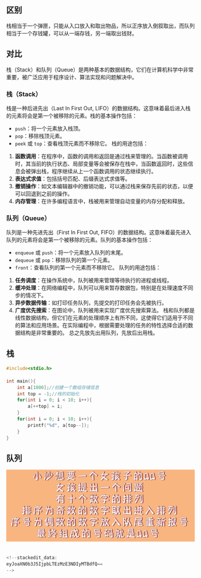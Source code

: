## 区别
栈相当于一个弹匣，只能从入口放入和取出物品，所以正序放入倒叙取出，而队列相当于一个存钱罐，可以从一端存钱，另一端取出钱财。
## 对比
栈（Stack）和队列（Queue）是两种基本的数据结构，它们在计算机科学中非常重要，被广泛应用于程序设计、算法实现和问题解决中。
### 栈（Stack）
栈是一种后进先出（Last In First Out, LIFO）的数据结构。这意味着最后进入栈的元素将会是第一个被移除的元素。栈的基本操作包括：
- `push`：将一个元素放入栈顶。
- `pop`：移除栈顶元素。
- `peek` 或 `top`：查看栈顶元素而不移除它。
栈的用途包括：
1. **函数调用**：在程序中，函数的调用和返回是通过栈来管理的。当函数被调用时，其当前的执行状态、局部变量等会被保存在栈中，当函数返回时，这些信息会被弹出栈，程序继续从上一个函数调用的状态继续执行。
2. **表达式求值**：包括括号匹配、后缀表达式求值等。
3. **撤销操作**：如文本编辑器中的撤销功能，可以通过栈来保存先前的状态，以便可以回退到之前的操作。
4. **内存管理**：在许多编程语言中，栈被用来管理自动变量的内存分配和释放。
### 队列（Queue）
队列是一种先进先出（First In First Out, FIFO）的数据结构。这意味着最先进入队列的元素将会是第一个被移除的元素。队列的基本操作包括：
- `enqueue` 或 `push`：将一个元素放入队列的末尾。
- `dequeue` 或 `pop`：移除队列的第一个元素。
- `front`：查看队列的第一个元素而不移除它。
队列的用途包括：
1. **任务调度**：在操作系统中，队列被用来管理等待执行的进程或线程。
2. **缓冲处理**：在网络编程中，队列可以用来暂存数据包，特别是在处理速度不同步的情况下。
3. **异步数据传输**：如打印任务队列，先提交的打印任务会先被执行。
4. **广度优先搜索**：在图论中，队列被用来实现广度优先搜索算法。
栈和队列都是线性数据结构，但它们在元素的处理顺序上有所不同，这使得它们适用于不同的算法和应用场景。在实际编程中，根据需要处理的任务的特性选择合适的数据结构是非常重要的。
总之先放先出用队列，先放后出用栈。

## 栈
```c
#include<stdio.h>

int main(){
	int a[1000];//创建一个数组存储信息
	int top = -1;//栈的初始化
	for(int i = 0; i < 10; i++){
		a[++top] = i;
	} 
	for(int i = 0; i < 10; i++){
		printf("%d", a[top--]);
	}
} 
```
## 队列
![输入图片说明](/imgs/2024-05-04/e7AC5wOy8Hpmb4xN.png)
```c

<!--stackedit_data:
eyJoaXN0b3J5IjpbLTEzMzE3NDIyMTBdfQ==
-->